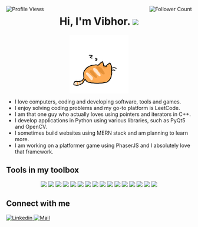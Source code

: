 
<p align="center" float="left">
  <img align="left" src="https://komarev.com/ghpvc/?username=VibhorAgrawal2003&label=Profile%20views&color=2a17d1" alt="Profile Views"/>
  <img align="right" src="https://img.shields.io/github/followers/VibhorAgrawal2003?color=2a17d1&label=Followers" alt="Follower Count" /> 
</p>

<h1 align="center">Hi, I'm Vibhor. <img src="https://raw.githubusercontent.com/MartinHeinz/MartinHeinz/master/wave.gif" width="30px"></h1>

<p align="center">
   <img align="center" src="https://github.com/VibhorAgrawal2003/VibhorAgrawal2003/blob/main/kitty.gif" width="160px">
</p>

- I love computers, coding and developing software, tools and games.
- I enjoy solving coding problems and my go-to platform is LeetCode.
- I am that one guy who actually loves using pointers and iterators in C++.
- I develop applications in Python using various libraries, such as PyQt5 and OpenCV.
- I sometimes build websites using MERN stack and am planning to learn more.
- I am working on a platformer game using PhaserJS and I absolutely love that framework.


<h2>Tools in my toolbox</h2>

<p align="center">
  <img src="https://img.shields.io/badge/python-blue?style=for-the-badge&logo=python&logoColor=white" />
  <img src="https://img.shields.io/badge/c++-purple?style=for-the-badge&logo=cplusplus&logoColor=white" />
  <img src="https://img.shields.io/badge/html5-red?style=for-the-badge&logo=html5&logoColor=white" />
  <img src="https://img.shields.io/badge/css3-darkcyan?style=for-the-badge&logo=css3&logoColor=white" />
  <img src="https://img.shields.io/badge/javascript-orange?style=for-the-badge&logo=javascript&logoColor=white" />
  <img src="https://img.shields.io/badge/react-cornflowerblue?style=for-the-badge&logo=react&logoColor=white" />
  <img src="https://img.shields.io/badge/tailwindcss-lightskyblue?style=for-the-badge&logo=tailwindcss&logoColor=white" />
  <img src="https://img.shields.io/badge/node-green?style=for-the-badge&logo=npm&logoColor=white" />
  <img src="https://img.shields.io/badge/express-darkolivegreen?style=for-the-badge&logo=express&logoColor=white" />
  <img src="https://img.shields.io/badge/mongodb-chartreuse?style=for-the-badge&logo=mongodb&logoColor=white" />
  <img src="https://img.shields.io/badge/supabase-darkgreen?style=for-the-badge&logo=supabase&logoColor=white" />
  <img src="https://img.shields.io/badge/sql-slateblue?style=for-the-badge&logo=sqlite&logoColor=white" />
  <img src="https://img.shields.io/badge/git-darkred?style=for-the-badge&logo=git&logoColor=white" />
  <img src="https://img.shields.io/badge/postman-orangered?style=for-the-badge&logo=postman&logoColor=white" />
  <img src="https://img.shields.io/badge/phaser-mediumslateblue.svg?style=for-the-badge&logo=data:image/svg%2bxml;base64,PHN2ZyB4bWxucz0iaHR0cDovL3d3dy53My5vcmcvMjAwMC9zdmciIHZlcnNpb249IjEiIHdpZHRoPSI2MDAiIGhlaWdodD0iNjAwIj48cGF0aCBkPSJNMTI5IDExMWMtNTUgNC05MyA2Ni05MyA3OEwwIDM5OGMtMiA3MCAzNiA5MiA2OSA5MWgxYzc5IDAgODctNTcgMTMwLTEyOGgyMDFjNDMgNzEgNTAgMTI4IDEyOSAxMjhoMWMzMyAxIDcxLTIxIDY5LTkxbC0zNi0yMDljMC0xMi00MC03OC05OC03OGgtMTBjLTYzIDAtOTIgMzUtOTIgNDJIMjM2YzAtNy0yOS00Mi05Mi00MmgtMTV6IiBmaWxsPSIjZmZmIi8+PC9zdmc+" />
  <img src="https://img.shields.io/badge/figma-grey?style=for-the-badge&logo=figma&logoColor=white" />
</p>



<h2>Connect with me</h2>

<p>
  <a href="https://www.linkedin.com/in/vibhor-agrawal-8505b5262" target="_blank" rel="noreferrer noopener">
      <img src="https://img.shields.io/badge/vibhoragrawal-blue?style=flat&logo=linkedin" alt="Linkedin">
  </a>
  
  <a href="mailto:vibhorag2003@gmail.com" target="_blank" rel="noreferrer noopener">
      <img src="https://img.shields.io/badge/vibhorag2003%40gmail.com-white?style=flat&logo=gmail&logoColor=d85140" alt="Mail">
  </a>
</p>

